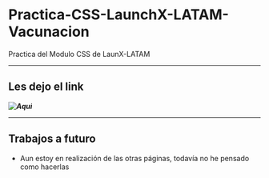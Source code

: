 # Practica-CSS-LaunchX-LATAM-Vacunacion
Practica del Modulo CSS de LaunX-LATAM

<hr>

## Les dejo el link

***![Aqui](https://lamazorca.github.io/Practica-CSS-LaunchX-LATAM-Vacunacion/)***

---

## Trabajos a futuro
* Aun estoy en realización de las otras páginas, todavía no he pensado como hacerlas
